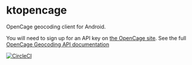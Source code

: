 # ktopencage
OpenCage geocoding client for Android.

You will need to sign up for an API key on [the OpenCage site](https://opencagedata.com).
See the full [OpenCage Geocoding API documentation](https://opencagedata.com/api)

[![CircleCI](https://circleci.com/gh/sgimp/ktopencage.svg?style=svg)](https://circleci.com/gh/sgimp/ktopencage)

